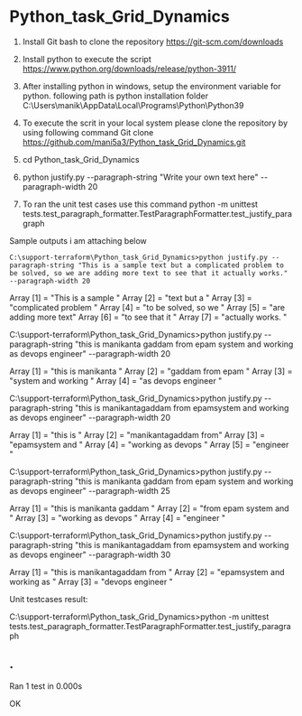 # Python_task_Grid_Dynamics

1) Install Git bash to clone the repository
            https://git-scm.com/downloads

2) Install python to execute the script
            https://www.python.org/downloads/release/python-3911/

3) After installing python in windows, setup the environment variable for python. following path is python installation folder
            C:\Users\manik\AppData\Local\Programs\Python\Python39

4) To execute the scrit in your local system please clone the repository  by using following command
            Git clone https://github.com/mani5a3/Python_task_Grid_Dynamics.git

5) cd Python_task_Grid_Dynamics

6) python justify.py --paragraph-string "Write your own text here" --paragraph-width 20

7) To ran the unit test cases use this command python -m unittest tests.test_paragraph_formatter.TestParagraphFormatter.test_justify_paragraph


Sample outputs i am attaching below

    C:\support-terraform\Python_task_Grid_Dynamics>python justify.py --paragraph-string "This is a sample text but a complicated problem to be solved, so we are adding more text to see that it actually works." --paragraph-width 20

Array [1] = "This is a sample    "
Array [2] = "text but a          "
Array [3] = "complicated problem "
Array [4] = "to be solved, so we "
Array [5] = "are adding more text"
Array [6] = "to see that it      "
Array [7] = "actually works.     "

C:\support-terraform\Python_task_Grid_Dynamics>python justify.py --paragraph-string "this is manikanta gaddam from epam system and working as devops engineer" --paragraph-width 20


Array [1] = "this is manikanta   "
Array [2] = "gaddam from epam    "
Array [3] = "system and working  "
Array [4] = "as devops engineer  "

C:\support-terraform\Python_task_Grid_Dynamics>python justify.py --paragraph-string "this is manikantagaddam from epamsystem and working as devops engineer" --paragraph-width 20


Array [1] = "this is             "
Array [2] = "manikantagaddam from"
Array [3] = "epamsystem and      "
Array [4] = "working as devops   "
Array [5] = "engineer            "

C:\support-terraform\Python_task_Grid_Dynamics>python justify.py --paragraph-string "this is manikanta gaddam from epam system and working as devops engineer" --paragraph-width 25


Array [1] = "this is manikanta gaddam "
Array [2] = "from epam system and     "
Array [3] = "working as devops        "
Array [4] = "engineer                 "

C:\support-terraform\Python_task_Grid_Dynamics>python justify.py --paragraph-string "this is manikantagaddam from epamsystem and working as devops engineer" --paragraph-width 30


Array [1] = "this is manikantagaddam from  "
Array [2] = "epamsystem and working as     "
Array [3] = "devops engineer               "


Unit testcases result:

C:\support-terraform\Python_task_Grid_Dynamics>python -m unittest tests.test_paragraph_formatter.TestParagraphFormatter.test_justify_paragraph

.
----------------------------------------------------------------------
Ran 1 test in 0.000s

OK

